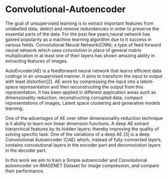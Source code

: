 # Convolutional-Autoencoder


The goal of unsupervised learning is to extract important features from unlabelled data, detect and remove redundancies in order to preserve the essential parts of the data. For the past few years,neural network has gained popularity as a machine learning algorithm due to it success in various fields. Convolutional Neural Network(CNN); a type of feed forward neural network which uses convolution in place of general matrix multiplication in at least one of their layers has shown
amazing ability in extracting features of images.

AutoEncoder(AE) is a feedforward neural network that learns efficient data codings in an unsupervised manner. It aims to transform the input to output with least distortion[2]. AE work by compressing the input into a latent-space representation and then reconstructing the output from this representation. It has been applied in different application areas such as dimensionality reduction, reconstructing corrupted data, compact representations of images, Latent space clustering and generative models learning.

One of the advantages of AE over other dimensionality reduction technique is it ability to learn non linear dimension functions. A deep AE extract hierarchical features by its hidden layers; thereby improving the quality of solving specific task. One of the variations of a deep AE [3] is a deep Convolutional Autoencoder (CAE) which, instead of fully-connected layers, contains convolutional layers in the encoder part and deconvolution layers in the decoder part.

In this work we aim to train a Simple autoencoder and Convolutional autoencoder on IMAGENET Dataset for image compression, and compare their performance.
